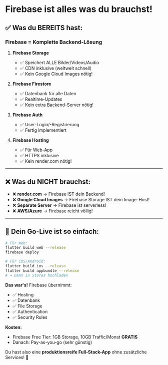 # Firebase ist alles was du brauchst!

## ✅ **Was du BEREITS hast:**

### **Firebase = Komplette Backend-Lösung**

1. **Firebase Storage** 
   - ✅ Speichert ALLE Bilder/Videos/Audio
   - ✅ CDN inklusive (weltweit schnell)
   - ✅ Kein Google Cloud Images nötig!

2. **Firebase Firestore**
   - ✅ Datenbank für alle Daten
   - ✅ Realtime-Updates
   - ✅ Kein extra Backend-Server nötig!

3. **Firebase Auth**
   - ✅ User-Login/-Registrierung
   - ✅ Fertig implementiert

4. **Firebase Hosting**
   - ✅ Für Web-App
   - ✅ HTTPS inklusive
   - ✅ Kein render.com nötig!

---

## ❌ **Was du NICHT brauchst:**

- ❌ **render.com** → Firebase IST dein Backend!
- ❌ **Google Cloud Images** → Firebase Storage IST dein Image-Host!
- ❌ **Separate Server** → Firebase ist serverless!
- ❌ **AWS/Azure** → Firebase reicht völlig!

---

## 🚀 **Dein Go-Live ist so einfach:**

```bash
# Für Web:
flutter build web --release
firebase deploy

# Für iOS/Android:
flutter build ios --release
flutter build appbundle --release
# → Dann in Stores hochladen
```

**Das war's!** Firebase übernimmt:
- ✅ Hosting
- ✅ Datenbank
- ✅ File Storage
- ✅ Authentication
- ✅ Security Rules

**Kosten:**
- Firebase Free Tier: 1GB Storage, 10GB Traffic/Monat **GRATIS**
- Danach: Pay-as-you-go (sehr günstig)

Du hast also eine **produktionsreife Full-Stack-App** ohne zusätzliche Services! 🎉

